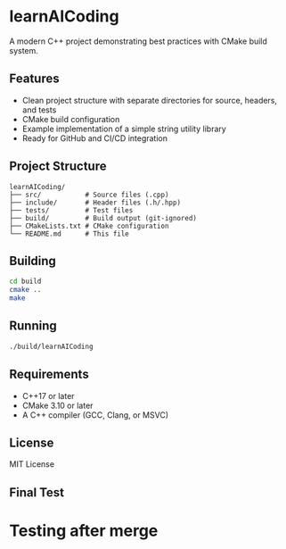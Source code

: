 # learnAICoding

A modern C++ project demonstrating best practices with CMake build system.

## Features

- Clean project structure with separate directories for source, headers, and tests
- CMake build configuration
- Example implementation of a simple string utility library
- Ready for GitHub and CI/CD integration

## Project Structure

```
learnAICoding/
├── src/           # Source files (.cpp)
├── include/       # Header files (.h/.hpp)
├── tests/         # Test files
├── build/         # Build output (git-ignored)
├── CMakeLists.txt # CMake configuration
└── README.md      # This file
```

## Building

```bash
cd build
cmake ..
make
```

## Running

```bash
./build/learnAICoding
```

## Requirements

- C++17 or later
- CMake 3.10 or later
- A C++ compiler (GCC, Clang, or MSVC)

## License

MIT License
## Final Test
# Testing after merge

